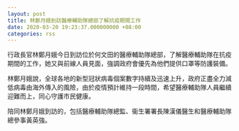```yaml
---
layout: post
title: 林鄭月娥到訪醫療輔助隊總部了解抗疫期間工作
date: 2020-03-20 19:23:37.000000000 +08:00
categories: rss
---
```


行政長官林鄭月娥今日到訪位於何文田的醫療輔助隊總部，了解醫療輔助隊在抗疫期間的工作，她又與前線人員見面，強調政府會優先為他們提供口罩等防護裝備。

林鄭月娥說，全球各地的新型冠狀病毒個案數字持續及迅速上升，政府正盡全力減低病毒由海外傳入的風險，由於疫情預計維持一段時間，希望醫療輔助隊人員繼續迎難而上，同心守護市民健康。

陪同林鄭月娥到訪的，包括醫療輔助隊總監、衞生署署長陳漢儀醫生和醫療輔助隊總參事黃英強。
